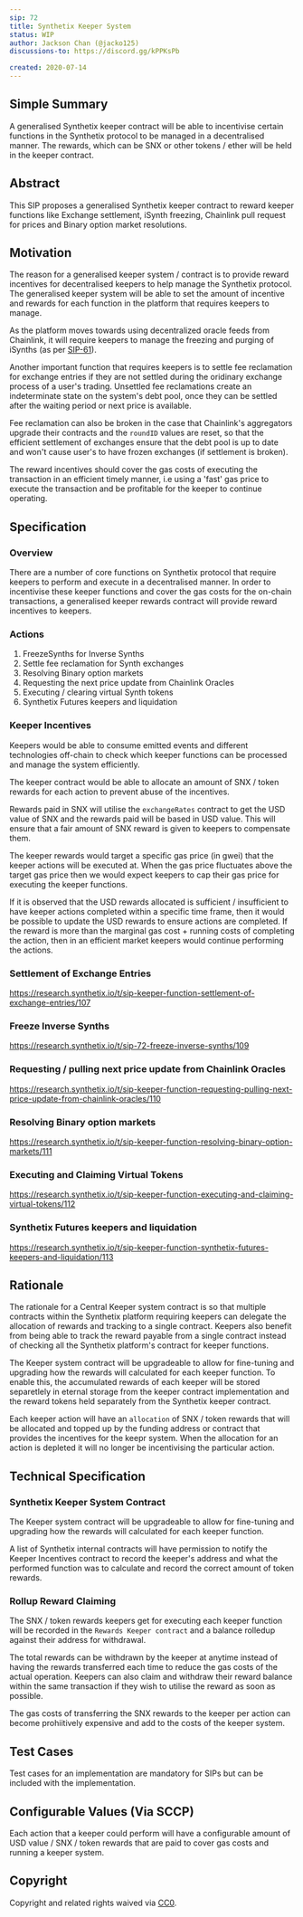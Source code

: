 ```yaml
---
sip: 72
title: Synthetix Keeper System
status: WIP
author: Jackson Chan (@jacko125)
discussions-to: https://discord.gg/kPPKsPb

created: 2020-07-14
---
```


## Simple Summary
A generalised Synthetix keeper contract will be able to incentivise certain functions in the Synthetix protocol to be managed in a decentralised manner. The rewards, which can be SNX or other tokens / ether will be held in the keeper contract.

## Abstract
This SIP proposes a generalised Synthetix keeper contract to reward keeper functions like Exchange settlement, iSynth freezing, Chainlink pull request for prices and Binary option market resolutions.

## Motivation
The reason for a generalised keeper system / contract is to provide reward incentives for decentralised keepers to help manage the Synthetix protocol. The generalised keeper system will be able to set the amount of incentive and rewards for each function in the platform that requires keepers to manage.

As the platform moves towards using decentralized oracle feeds from Chainlink, it will require keepers to manage the freezing and purging of iSynths (as per [SIP-61](./sip-61.md)).

Another important function that requires keepers is to settle fee reclamation for exchange entries if they are not settled during the oridinary exchange process of a user's trading. Unsettled fee reclamations create an indeterminate state on the system's debt pool, once they can be settled after the waiting period or next price is available.

Fee reclamation can also be broken in the case that Chainlink's aggregators upgrade their contracts and the `roundID` values are reset, so that the efficient settlement of exchanges ensure that the debt pool is up to date and won't cause user's to have frozen exchanges (if settlement is broken).

The reward incentives should cover the gas costs of executing the transaction in an efficient timely manner, i.e using a 'fast' gas price to execute the transaction and be profitable for the keeper to continue operating.

## Specification

### Overview

There are a number of core functions on Synthetix protocol that require keepers to perform and execute in a decentralised manner. In order to incentivise these keeper functions and cover the gas costs for the on-chain transactions, a generalised keeper rewards contract will provide reward incentives to keepers.

### Actions

1. FreezeSynths for Inverse Synths
2. Settle fee reclamation for Synth exchanges
3. Resolving Binary option markets
4. Requesting the next price update from Chainlink Oracles
5. Executing / clearing virtual Synth tokens
6. Synthetix Futures keepers and liquidation

### Keeper Incentives

Keepers would be able to consume emitted events and different technologies off-chain to check which keeper functions can be processed and manage the system efficiently.

The keeper contract would be able to allocate an amount of SNX / token rewards for each action to prevent abuse of the incentives.

Rewards paid in SNX will utilise the `exchangeRates` contract to get the USD value of SNX and the rewards paid will be based in USD value. This will ensure that a fair amount of SNX reward is given to keepers to compensate them.

The keeper rewards would target a specific gas price (in gwei) that the keeper actions will be executed at. When the gas price fluctuates above the target gas price then we would expect keepers to cap their gas price for executing the keeper functions.

If it is observed that the USD rewards allocated is sufficient / insufficient to have keeper actions completed within a specific time frame, then it would be possible to update the USD rewards to ensure actions are completed. If the reward is more than the marginal gas cost + running costs of completing the action, then in an efficient market keepers would continue performing the actions.

### Settlement of Exchange Entries

https://research.synthetix.io/t/sip-keeper-function-settlement-of-exchange-entries/107

### Freeze Inverse Synths

https://research.synthetix.io/t/sip-72-freeze-inverse-synths/109

### Requesting / pulling next price update from Chainlink Oracles

https://research.synthetix.io/t/sip-keeper-function-requesting-pulling-next-price-update-from-chainlink-oracles/110

### Resolving Binary option markets

https://research.synthetix.io/t/sip-keeper-function-resolving-binary-option-markets/111

### Executing and Claiming Virtual Tokens

https://research.synthetix.io/t/sip-keeper-function-executing-and-claiming-virtual-tokens/112

### Synthetix Futures keepers and liquidation

https://research.synthetix.io/t/sip-keeper-function-synthetix-futures-keepers-and-liquidation/113

## Rationale

The rationale for a Central Keeper system contract is so that multiple contracts within the Synthetix platform requiring keepers can delegate the allocation of rewards and tracking to a single contract. Keepers also benefit from being able to track the reward payable from a single contract instead of checking all the Synthetix platform's contract for keeper functions.

The Keeper system contract will be upgradeable to allow for fine-tuning and upgrading how the rewards will calculated for each keeper function. To enable this, the accumulated rewards of each keeper will be stored separetlely in eternal storage from the keeper contract implementation and the reward tokens held separately from the Synthetix keeper contract.

Each keeper action will have an `allocation` of SNX / token rewards that will be allocated and topped up by the funding address or contract that provides the incentives for the keepr system. When the allocation for an action is depleted it will no longer be incentivising the particular action.

## Technical Specification
<!--The technical specification should describe the syntax and semantics of any new feature.-->

### Synthetix Keeper System Contract

The Keeper system contract will be upgradeable to allow for fine-tuning and upgrading how the rewards will calculated for each keeper function.

A list of Synthetix internal contracts will have permission to notify the Keeper Incentives contract to record the keeper's address and what the performed function was to calculate and record the correct amount of token rewards.

### Rollup Reward Claiming

The SNX / token rewards keepers get for executing each keeper function will be recorded in the `Rewards Keeper contract` and a balance rolledup against their address for withdrawal.

The total rewards can be withdrawn by the keeper at anytime instead of having the rewards transferred each time to reduce the gas costs of the actual operation. Keepers can also claim and withdraw their reward balance within the same transaction if they wish to utilise the reward as soon as possible.

The gas costs of transferring the SNX rewards to the keeper per action can become prohiitively expensive and add to the costs of the keeper system.

## Test Cases
<!--Test cases for an implementation are mandatory for SIPs but can be included with the implementation..-->
Test cases for an implementation are mandatory for SIPs but can be included with the implementation.

## Configurable Values (Via SCCP)

Each action that a keeper could perform will have a configurable amount of USD value / SNX / token rewards that are paid to cover gas costs and running a keeper system.

## Copyright
Copyright and related rights waived via [CC0](https://creativecommons.org/publicdomain/zero/1.0/).
